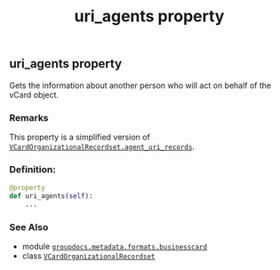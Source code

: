 ﻿---
title: uri_agents property
second_title: GroupDocs.Metadata for Python via .NET API References
description: 
type: docs
url: /python-net/groupdocs.metadata.formats.businesscard/vcardorganizationalrecordset/uri_agents/
is_root: false
weight: 320
---

## uri_agents property


Gets the information about another person who will act on behalf of the vCard object.

### Remarks 


This property is a simplified version of [`VCardOrganizationalRecordset.agent_uri_records`](/metadata/python-net/groupdocs.metadata.formats.businesscard/vcardorganizationalrecordset#agent_uri_records).
### Definition:
```python
@property
def uri_agents(self):
    ...
```

### See Also
* module [`groupdocs.metadata.formats.businesscard`](../../)
* class [`VCardOrganizationalRecordset`](/metadata/python-net/groupdocs.metadata.formats.businesscard/vcardorganizationalrecordset)

